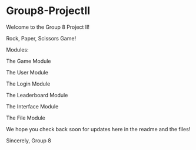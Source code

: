 # Group8-ProjectII

Welcome to the Group 8 Project II!

Rock, Paper, Scissors Game!

Modules: 

The Game Module

The User Module 

The Login Module

The Leaderboard Module

The Interface Module

The File Module 

We hope you check back soon for updates here in the readme and the files! 

Sincerely, 
Group 8 
